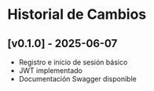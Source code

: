 # Historial de Cambios

## [v0.1.0] - 2025-06-07
- Registro e inicio de sesión básico
- JWT implementado
- Documentación Swagger disponible
